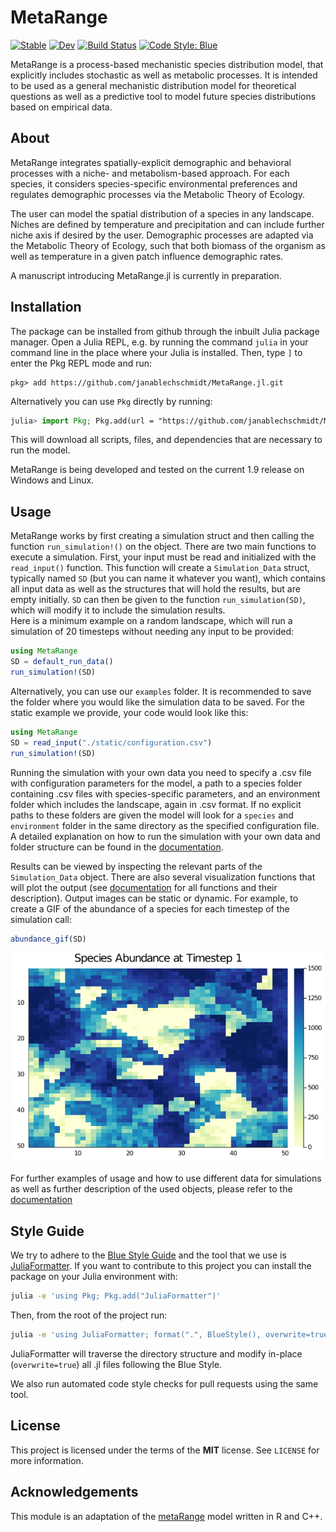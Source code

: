 # MetaRange

[![Stable](https://img.shields.io/badge/docs-stable-blue.svg)](https://janablechschmidt.github.io/MetaRange.jl/stable/)
[![Dev](https://img.shields.io/badge/docs-dev-blue.svg)](https://janablechschmidt.github.io/MetaRange.jl/dev/)
[![Build Status](https://github.com/janablechschmidt/MetaRange.jl/actions/workflows/run_tests.yml/badge.svg?branch=main)](https://github.com/janablechschmidt/MetaRange.jl/actions/workflows/run_tests.yml?query=branch%3Amain)
[![Code Style: Blue](https://img.shields.io/badge/code%20style-blue-4495d1.svg)](https://github.com/invenia/BlueStyle)

MetaRange is a process-based mechanistic species distribution model, that explicitly includes stochastic
as well as metabolic processes. It is intended to be used as a general mechanistic distribution model for
theoretical questions as well as a predictive tool to model future species distributions based on empirical data.

## About

MetaRange integrates spatially-explicit demographic and behavioral processes with a niche- and metabolism-based approach. For each species, it considers species-specific environmental preferences and regulates demographic processes via the Metabolic Theory of Ecology.

The user can model the spatial distribution of a species in any landscape. Niches are defined by temperature and precipitation and can include further niche axis if desired by the user. Demographic processes are adapted via the Metabolic Theory of Ecology, such that both biomass of the organism as well as temperature in a given patch influence demographic rates.

A manuscript introducing MetaRange.jl is currently in preparation.

## Installation

The package can be installed from github through the inbuilt Julia package manager. Open a Julia REPL, e.g. by running the command `julia` in your command line in the place where your Julia is installed. Then, type `]` to enter the Pkg REPL mode and run:

```text
pkg> add https://github.com/janablechschmidt/MetaRange.jl.git
```

Alternatively you can use `Pkg` directly by running:

```julia
julia> import Pkg; Pkg.add(url = "https://github.com/janablechschmidt/MetaRange.jl.git")
```

This will download all scripts, files, and dependencies that are necessary to run the model.

MetaRange is being developed and tested on the current 1.9 release on Windows and Linux.

## Usage

MetaRange works by first creating a simulation struct and then calling the function `run_simulation!()` on the object. There are two main functions to execute a simulation. First, your input must be read and initialized with the `read_input()` function. This function will create a `Simulation_Data` struct, typically named `SD` (but you can name it whatever you want), which contains all input data as well as the structures that will hold the results, but are empty initially. `SD` can then be given to the function `run_simulation(SD)`, which will modify it to include the simulation results.  
Here is a minimum example on a random landscape, which will run a simulation of 20 timesteps without needing any input to be provided:

```julia
using MetaRange
SD = default_run_data()
run_simulation!(SD)
```

Alternatively, you can use our `examples` folder. It is recommended to save the folder where you would like the simulation data to be saved. For the static example we provide, your code would look like this:

```julia
using MetaRange
SD = read_input("./static/configuration.csv")
run_simulation!(SD)
```

Running the simulation with your own data you need to specify a .csv file with configuration parameters for the model, a path to a species folder containing .csv files with species-specific parameters, and an environment folder which includes the landscape, again in .csv format.
If no explicit paths to these folders are given the model will look for a `species` and `environment` folder in the same directory as the specified configuration file.
A detailed explanation on how to run the simulation with your own data and folder structure can be found in the [documentation](https://janablechschmidt.github.io/MetaRange.jl/dev/).

Results can be viewed by inspecting the relevant parts of the `Simulation_Data` object. There are also several visualization functions that will plot the output (see [documentation](https://janablechschmidt.github.io/MetaRange.jl/dev/) for all functions and their description). Output images can be static or dynamic. For example, to create a GIF of the abundance of a species for each timestep of the simulation call:

```julia
abundance_gif(SD)
```

![Abundance GIF](./docs/src/img/static_abundances.gif)

For further examples of usage and how to use different data for simulations as well as further description of the used objects, please refer to the [documentation](https://janablechschmidt.github.io/MetaRange.jl/dev/)

## Style Guide

We try to adhere to the [Blue Style Guide](https://github.com/invenia/BlueStyle) and the tool that we use is [JuliaFormatter](https://docs.juliahub.com/JuliaFormatter/). If you want to contribute to this project you can install the package on your Julia environment with:

```bash
julia -e 'using Pkg; Pkg.add("JuliaFormatter")'
```

Then, from the root of the project run:

```bash
julia -e 'using JuliaFormatter; format(".", BlueStyle(), overwrite=true)'
```

JuliaFormatter will traverse the directory structure and modify in-place (`overwrite=true`) all .jl files following the Blue Style.

We also run automated code style checks for pull requests using the same tool.

## License

This project is licensed under the terms of the **MIT** license. See `LICENSE` for more information.

## Acknowledgements

This module is an adaptation of the [metaRange](https://metarange.github.io/metaRange/) model written in R and C++.

